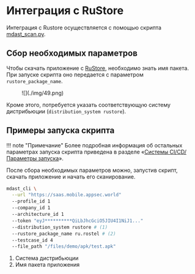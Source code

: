 # Интеграция с RuStore

Интеграция с Rustore осуществляется с помощью скрипта [mdast_scan.py](https://github.com/Dynamic-Mobile-Security/mdast-cli).

## Сбор необходимых параметров

Чтобы скачать приложение с [RuStore](https://www.rustore.ru/), необходимо знать имя пакета. При запуске скрипта оно передается с параметром `rustore_package_name`.

<figure markdown>![](./img/49.png)</figure>

Кроме этого, потребуется указать соответствующую систему дистрибьюции (`distribution_system rustore`).

## Примеры запуска скрипта

!!! note "Примечание"
    Более подробная информация об остальных параметрах запуска скрипта приведена в разделе «[Системы CI/CD/Параметры запуска](./sistemy_ci_cd.md#_4)».

После сбора необходимых параметров можно, запустив скрипт, скачать приложение и начать его сканирование.

``` bash hl_lines="7 8"
mdast_cli \
  --url "https://saas.mobile.appsec.world"
  --profile_id 1
  --company_id 1
  --architecture_id 1
  --token "eyJ**********QiLbJhcGciO5JIU4I1NiJ1..."
  --distribution_system rustore # (1)
  --rustore_package_name ru.rostel # (2)
  --testcase_id 4
  --file_path "/files/demo/apk/test.apk"
```

1. Система дистрибьюции
2. Имя пакета приложения